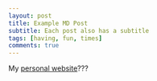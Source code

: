 ```yaml
---
layout: post
title: Example MD Post
subtitle: Each post also has a subtitle
tags: [having, fun, times]
comments: true
---
```


My [personal website](https://21mdr1.github.io/)???
